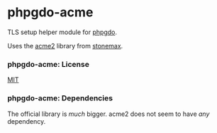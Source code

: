 # phpgdo-acme

TLS setup helper module for [phpgdo](https://github.com/gizmore/phpgdo).

Uses the [acme2](https://github.com/stonemax/acme2)
 library from 
[stonemax](https://github.com/stonemax).


### phpgdo-acme: License

[MIT](https://github.com/acmephp/acmephp/blob/master/LICENSE)


### phpgdo-acme: Dependencies

The official library is *much* bigger.
acme2 does not seem to have *any* dependency.
